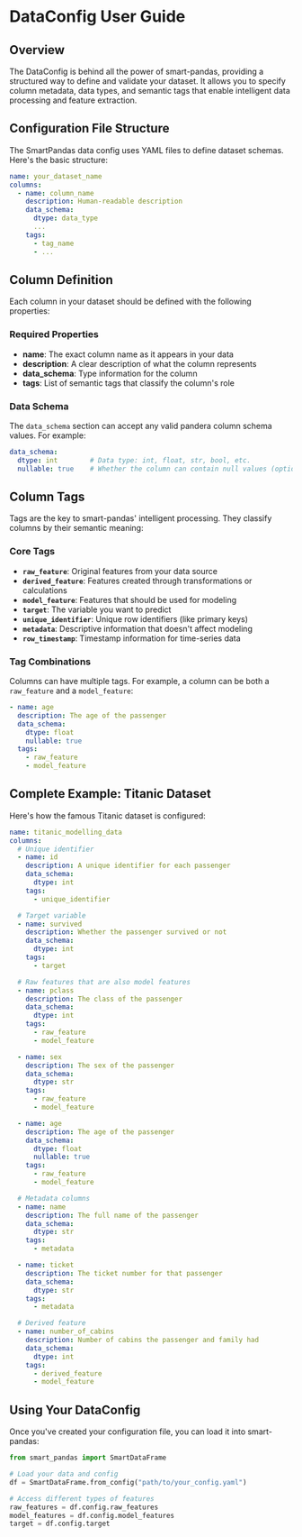 # DataConfig User Guide

## Overview

The DataConfig is behind all the power of smart-pandas, providing a structured way to define and validate your dataset. It allows you to specify column metadata, data types, and semantic tags that enable intelligent data processing and feature extraction.

## Configuration File Structure

The SmartPandas data config uses YAML files to define dataset schemas. Here's the basic structure:

```yaml
name: your_dataset_name
columns:
  - name: column_name
    description: Human-readable description
    data_schema:
      dtype: data_type
      ...
    tags:
      - tag_name
      - ...
```

## Column Definition

Each column in your dataset should be defined with the following properties:

### Required Properties

- **name**: The exact column name as it appears in your data
- **description**: A clear description of what the column represents
- **data_schema**: Type information for the column
- **tags**: List of semantic tags that classify the column's role

### Data Schema

The `data_schema` section can accept any valid pandera column schema values. For example:

```yaml
data_schema:
  dtype: int        # Data type: int, float, str, bool, etc.
  nullable: true    # Whether the column can contain null values (optional)
```

## Column Tags

Tags are the key to smart-pandas' intelligent processing. They classify columns by their semantic meaning:

### Core Tags

- **`raw_feature`**: Original features from your data source
- **`derived_feature`**: Features created through transformations or calculations
- **`model_feature`**: Features that should be used for modeling
- **`target`**: The variable you want to predict
- **`unique_identifier`**: Unique row identifiers (like primary keys)
- **`metadata`**: Descriptive information that doesn't affect modeling
- **`row_timestamp`**: Timestamp information for time-series data

### Tag Combinations

Columns can have multiple tags. For example, a column can be both a `raw_feature` and a `model_feature`:

```yaml
- name: age
  description: The age of the passenger
  data_schema:
    dtype: float
    nullable: true
  tags:
    - raw_feature
    - model_feature
```

## Complete Example: Titanic Dataset

Here's how the famous Titanic dataset is configured:

```yaml
name: titanic_modelling_data
columns:
  # Unique identifier
  - name: id
    description: A unique identifier for each passenger
    data_schema:
      dtype: int
    tags:
      - unique_identifier

  # Target variable
  - name: survived
    description: Whether the passenger survived or not
    data_schema:
      dtype: int
    tags:
      - target

  # Raw features that are also model features
  - name: pclass
    description: The class of the passenger
    data_schema:
      dtype: int
    tags:
      - raw_feature
      - model_feature

  - name: sex
    description: The sex of the passenger
    data_schema:
      dtype: str
    tags:
      - raw_feature
      - model_feature

  - name: age
    description: The age of the passenger
    data_schema:
      dtype: float
      nullable: true
    tags:
      - raw_feature
      - model_feature

  # Metadata columns
  - name: name
    description: The full name of the passenger
    data_schema:
      dtype: str
    tags:
      - metadata

  - name: ticket
    description: The ticket number for that passenger
    data_schema:
      dtype: str
    tags:
      - metadata

  # Derived feature
  - name: number_of_cabins
    description: Number of cabins the passenger and family had
    data_schema:
      dtype: int
    tags:
      - derived_feature
      - model_feature
```

## Using Your DataConfig

Once you've created your configuration file, you can load it into smart-pandas:

```python
from smart_pandas import SmartDataFrame

# Load your data and config
df = SmartDataFrame.from_config("path/to/your_config.yaml")

# Access different types of features
raw_features = df.config.raw_features
model_features = df.config.model_features
target = df.config.target
```